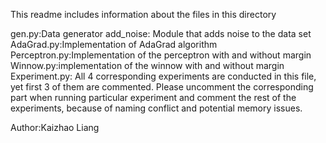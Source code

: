 This readme includes information about the files in this directory


gen.py:Data generator
add_noise: Module that adds noise to the data set
AdaGrad.py:Implementation of AdaGrad algorithm
Perceptron.py:Implementation of the perceptron with and without margin
Winnow.py:implementation of the winnow with and without margin
Experiment.py: All 4 corresponding experiments are conducted in this file, yet first 3 of them are commented. Please uncomment the corresponding part when running particular experiment and comment the rest of the experiments, because of naming conflict and potential memory issues.

Author:Kaizhao Liang